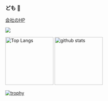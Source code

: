 ### ども 👋

[会社のHP](https://ai1411.github.io/ishii-system-site/)

![](https://komarev.com/ghpvc/?username=AI1411)

<p align="left"> 
  <img alt="Top Langs" height="150px" src="https://github-readme-stats.vercel.app/api/top-langs/?username=AI1411&layout=compact&show_icons=true&theme=onedark" />
  <img alt="github stats" height="150px" src="https://github-readme-stats.vercel.app/api?username=AI1411&theme=onedark&show_icons=ture" />
</p>

[![trophy](https://github-profile-trophy.vercel.app/?username=AI1411&theme=onedark&column=7
)](https://github.com/ryo-ma/github-profile-trophy)


<!--
**AI1411/AI1411** is a ✨ _special_ ✨ repository because its `README.md` (this file) appears on your GitHub profile.

Here are some ideas to get you started:

- 🔭 I’m currently working on ...
- 🌱 I’m currently learning ...
- 👯 I’m looking to collaborate on ...
- 🤔 I’m looking for help with ...
- 💬 Ask me about ...
- 📫 How to reach me: ...
- 😄 Pronouns: ...
- ⚡ Fun fact: ...
-->
